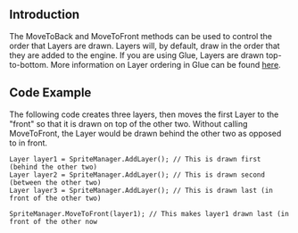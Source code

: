 ## Introduction

The MoveToBack and MoveToFront methods can be used to control the order that Layers are drawn. Layers will, by default, draw in the order that they are added to the engine. If you are using Glue, Layers are drawn top-to-bottom. More information on Layer ordering in Glue can be found [here](/frb/docs/index.php?title=Glue:Reference:Objects:Layer "Glue:Reference:Objects:Layer").

## Code Example

The following code creates three layers, then moves the first Layer to the "front" so that it is drawn on top of the other two. Without calling MoveToFront, the Layer would be drawn behind the other two as opposed to in front.

    Layer layer1 = SpriteManager.AddLayer(); // This is drawn first (behind the other two)
    Layer layer2 = SpriteManager.AddLayer(); // This is drawn second (between the other two)
    Layer layer3 = SpriteManager.AddLayer(); // This is drawn last (in front of the other two)

    SpriteManager.MoveToFront(layer1); // This makes layer1 drawn last (in front of the other now
